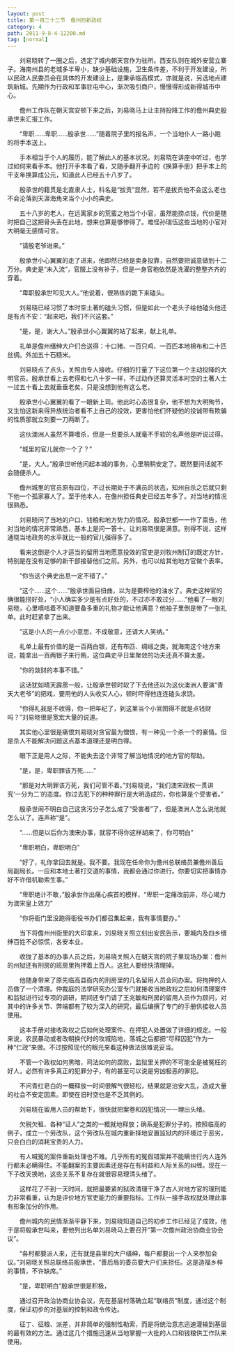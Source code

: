 ```yaml
---
layout: post
title: 第一百二十二节　儋州的新政权
category: 4
path: 2011-9-8-4-12200.md
tag: [normal]
---
```


　　刘易晓转了一圈之后，选定了城内朝天宫作为驻所。西支队则在城外安营立寨子。海南州县的老城多半卑小，缺少基础设施，卫生条件差，不利于开发建设，所以民政人民委员会在具体的开发建设上，是秉承临高模式，亦就是说，另选地点建筑新城。先期作为行政和军事驻屯中心，渐次吸引商户，慢慢得形成新得城市中心。

　　儋州工作队在朝天宫安顿下来之后，刘易晓马上让主持投降工作的儋州典史殷承世来汇报工作。

　　“卑职……卑职……殷承世……”随着院子里的报名声，一个当地仆人一路小跑的将手本送上。

　　手本相当于个人的履历，能了解此人的基本状况。刘易晓在讲座中听过，也学过如何来看手本。他打开手本看了看，又随手翻开手边的《换算手册》把手本上的干支年换算成公元，知道此人已经五十八岁了。

　　殷承世的籍贯是北直隶人士，科名是“拔贡”显然，若不是拔贡他不会这么老也不会沦落到天涯海角来当个小小的典史。

　　五十八岁的老人，在远离家乡的荒蛮之地当个小官，虽然能捞点钱，代价是随时把自己这把骨头丢在此地，想来也算是够惨得了。难怪孙瑞伍这些当地的小官对大明毫无感情可言。

　　“请殷老爷进来。”

　　殷承世小心翼翼的走了进来，他即然已经是卖身投靠，自然要把诚意做到十二万分。典史是“未入流”，官服上没有补子，但是一身官袍依然是洗濯的整整齐齐的穿着。

　　“卑职殷承世叩见大人。”他说着，很熟练的跪下来磕头。

　　刘易晓已经习惯了本时空土著的磕头习惯，但是如此一个老头子给他磕头他还是有点不安：“起来吧，我们不兴这套。”

　　“是，是，谢大人。”殷承世小心翼翼的站了起来，献上礼单。

　　礼单是儋州缙绅大户们合送得：十口猪、一百只鸡、一百匹本地棉布和二十匹丝绸。外加五十石糙米。

　　刘易晓点了点头，关照由专人接收。仔细的打量了下这位第一个主动投降的大明官员。殷承世看上去老得和七八十岁一样，不过动作还算灵活本时空的土著人士一过五十看上去就垂垂老矣，只是没想到他有这么老。

　　殷承世小心翼翼的看了一眼新上司。他此时心态很复杂，他不想为大明殉节，又生怕这新来得异族统治者看不上自己的投效，更害怕他们怀疑他的投诚带有欺骗的性质那就立刻要一刀两断了。

　　这伙澳洲人虽然不算嗜杀，但是一旦要杀人就毫不手软的名声他是听说过得。

　　“城里的官儿就你一个了？”

　　“是，大人。”殷承世听他问起本城的事务，心里稍稍安定了。既然要问话就不会随便杀人。

　　儋州城里的官员原有四位，不过长期处于不满员的状态，知州自杀之后就只剩下他一个孤家寡人了。至于他本人，在儋州担任典史已经五年多了。对当地的情况很熟悉。

　　刘易晓问了当地的户口、钱粮和地方势力的情况。殷承世都一一作了禀告，他对当地的情况非常熟悉，基本上是问一答十。让刘易晓很是满意。别得不说，这样通晓当地政务的水平就比一般的官儿强得多了。

　　看来这倒是个人才适当的留用当地愿意投效的官吏是刘牧州制订的既定方针，特别是在没有足够的新干部接替他们之前。另外，也可以给其他地方官做个表率。

　　“你当这个典史出息一定不错了。”

　　“这个……这个……”殷承世面目扭曲，以为是要榨他的油水了。典史这种官的确很能捞好处，“小人确实多少是有点好处的，不过亦不敢过分……”他看了一眼刘易晓，心里嘀咕着不知道要备多重的礼物才能让他满意？他袖子里倒是带了一张礼单。此时赶紧拿了出来。

　　“这是小人的一点小小意思，不成敬意，还请大人笑纳。”

　　礼单上最有价值的是一百两白银，还有布匹、绸缎之类，就海南这个地方来说，能拿出一百两银子来行贿，这位典史平日里聚敛的功夫还真不算太差。

　　“你的敛财的本事不错。”

　　这话犹如晴天霹雳一般，让殷承世顿时软了下去他还以为这伙澳洲人要演“青天大老爷”的把戏，要用他的人头收买人心，顿时吓得他连连磕头求饶。

　　“你得礼我是不收得，你一把年纪了，到这里当个小官图得不就是点钱财吗？”刘易晓很是宽宏大量的说道。

　　其实他心里很是痛恨刘易晓对贪官最为憎恨，有一种见一个杀一个的豪情。但是杀人不能解决问题这点基本道理还是明白得。

　　眼下正是用人之际，不能失去这个非常了解当地情况的地方官的帮助。

　　“是，是，卑职罪该万死……”

　　“那是对大明罪该万死，我们可管不着。”刘易晓说，“我们澳宋政权一贯讲究‘一分为二’的态度。你过去犯下的种种罪行是大明造成的，你也算是个受害者。”

　　殷承世闹不明白自己这贪污分子怎么成了“受害者”了，但是澳洲人怎么说他就怎么认了。连声称“是”。

　　“……但是以后你为澳宋办事，就容不得你这样胡来了，你可明白”

　　“卑职明白，卑职明白”

　　“好了，礼你拿回去就是。我不要。我现在任命你为儋州总联络员兼儋州善后局副局长。一应和本地土著打交道的事情，我都会通过你进行。你要切实把事情办好不许借机勒索生事。”

　　“卑职绝计不敢，”殷承世作出痛心疾首的模样，“卑职一定痛改前非，尽心竭力为澳宋皇上效力”

　　“你将衙门里没跑得衙役书办们都召集起来，我有事情要办。”

　　当下将儋州州衙里的大印拿来，刘易晓关照立刻出安民告示，要城内及四乡缙绅百姓不必惊慌，各安本业。

　　收拢了基本的办事人员之后，刘易晓关照人在朝天宫的院子里现场办案：儋州的州狱还有刑房的班房里拘押着上百人。这批人要经快清理掉。

　　他随身带来了原先临高县衙内的刑房里的几名留用人员会同办案。将拘押的人员做了一个清理。仲裁庭的法学研究办公室专门就接收当地政权之后如何清理案件和监狱进行过专项的调研，期间还专门请了王兆敏和刑房的留用人员作为顾问，对其中的许多关节、弊端都有了较为深入的研究，最后编撰了专门的手册供接收人员使用。

　　这本手册对接收政权之后如何处理案件、在押犯人处置做了详细的规定。一般来说，农民暴动或者改朝换代时的攻城陷地，落城之后都把“尽释囚犯”作为一种“仁政”来做。不过按照现代的眼光来看这种做法很难说妥当。

　　不管一个政权如何黑暗，司法如何的腐败，监狱里关押的不可能全是被冤枉的好人，必然有许多真正的犯罪分子，有的甚至可以说是穷凶极恶的罪犯。

　　不问青红皂白的一概释放一时间很解气很轻松，结果就是治安大乱，造成大量的社会不安定因素。即使在旧时空也是不乏其例的。

　　刘易晓在留用人员的帮助下，很快就把案卷和囚犯情况一一理出头绪。

　　欠税欠租、各种“证人”之类的一概就地释放；确系是犯罪分子的，按照临高的例子，成立一个劳改队，这个劳改队在城内重新择地安置监狱内的环境过于恶劣，只会白白的消耗宝贵的人力。

　　有人喊冤的案件重新处理也不难。几乎所有的冤假错案并不能瞒住行内人连外行都未必瞒得住。不能翻案的主要因素还是存在有利益和人际关系的纠缠。现在一下子改天换地，这些关系不复存在就很容易理清头绪了。

　　这样花了不到一天时间，就把最要紧的狱政清理干净了古人对地方官的理刑能力非常看重，认为是评价地方官吏能力的重要指标。工作队一接手政权就处理此事有形象加分的作用。

　　儋州城内的民情渐渐平静下来，刘易晓知道自己的初步工作已经见了成效，他于是将殷承世叫来，要他列出名单刘易晓马上要召开“第一次儋州政治协商业协会议”。

　　“各村都要派人来，还有就是县里的大户缙绅，每户都要出一个人来参加会议。”刘易晓关照总联络员殷承世，“善后局的委员要大户们来担任。这是造福乡梓的事情，不许缺席。”

　　“是，卑职明白”殷承世很是积极，

　　通过召开政治协商业协会议，先在基层村落确立起“联络员”制度，通过这个制度，保证初步的对基层的控制和政令传达。

　　征丁、征粮、派差，并非简单的强制性勒索，而是将统治意志迅速灌输到基层的最有效的方法。通过这几个措施迅速从当地掌握一大批的人口和钱粮供工作队来使用。
